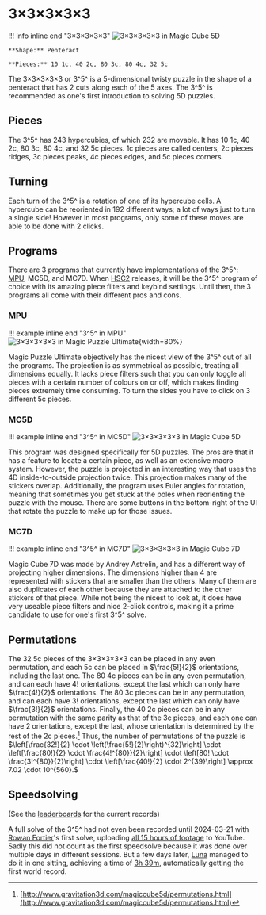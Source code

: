 # 3×3×3×3×3

!!! info inline end "3×3×3×3×3"
    ![3×3×3×3×3 in Magic Cube 5D](https://assets.hypercubing.xyz/img/virt/MPU_33333.png)

    **Shape:** Penteract

    **Pieces:** 10 1c, 40 2c, 80 3c, 80 4c, 32 5c

The 3×3×3×3×3 or 3^5^ is a 5-dimensional twisty puzzle in the shape of a penteract that has 2 cuts along each of the 5 axes. The 3^5^ is recommended as one's first introduction to solving 5D puzzles.

## Pieces

The 3^5^ has 243 hypercubies, of which 232 are movable. It has 10 1c, 40 2c, 80 3c, 80 4c, and 32 5c pieces. 1c pieces are called centers, 2c pieces ridges, 3c pieces peaks, 4c pieces edges, and 5c pieces corners.

## Turning

Each turn of the 3^5^ is a rotation of one of its hypercube cells. A hypercube can be reoriented in 192 different ways; a lot of ways just to turn a single side! However in most programs, only some of these moves are able to be done with 2 clicks.

## Programs

There are 3 programs that currently have implementations of the 3^5^: [MPU](/software/magicpuzzleultimate.md), MC5D, and MC7D. When [HSC2](/software/hyperspeedcube.md#20) releases, it will be the 3^5^ program of choice with its amazing piece filters and keybind settings. Until then, the 3 programs all come with their different pros and cons.

### MPU

!!! example inline end "3^5^ in MPU"
    ![3×3×3×3×3 in Magic Puzzle Ultimate](https://assets.hypercubing.xyz/img/virt/MPU_33333.png){width=80%}

Magic Puzzle Ultimate objectively has the nicest view of the 3^5^ out of all the programs. The projection is as symmetrical as possible, treating all dimensions equally. It lacks piece filters such that you can only toggle all pieces with a certain number of colours on or off, which makes finding pieces extremely time consuming. To turn the sides you have to click on 3 different 5c pieces.



### MC5D

!!! example inline end "3^5^ in MC5D"
    ![3×3×3×3×3 in Magic Cube 5D](http://www.gravitation3d.com/magiccube5d/main.png)

This program was designed specifically for 5D puzzles. The pros are that it has a feature to locate a certain piece, as well as an extensive macro system. However, the puzzle is projected in an interesting way that uses the 4D inside-to-outside projection twice. This projection makes many of the stickers overlap. Additionally, the program uses Euler angles for rotation, meaning that sometimes you get stuck at the poles when reorienting the puzzle with the mouse. There are some buttons in the bottom-right of the UI that rotate the puzzle to make up for those issues.

### MC7D

!!! example inline end "3^5^ in MC7D"
    ![3×3×3×3×3 in Magic Cube 7D](https://assets.hypercubing.xyz/img/virt/MC7D_33333.png)

Magic Cube 7D was made by Andrey Astrelin, and has a different way of projecting higher dimensions. The dimensions higher than 4 are represented with stickers that are smaller than the others. Many of them are also duplicates of each other because they are attached to the other stickers of that piece. While not being the nicest to look at, it does have very useable piece filters and nice 2-click controls, making it a prime candidate to use for one's first 3^5^ solve.


## Permutations

The 32 5c pieces of the 3×3×3×3×3 can be placed in any even permutation, and each 5c can be placed in $\frac{5!}{2}$ orientations, including the last one. The 80 4c pieces can be in any even permutation, and can each have $4!$ orientations, except the last which can only have $\frac{4!}{2}$ orientations. The 80 3c pieces can be in any permutation, and can each have $3!$ orientations, except the last which can only have $\frac{3!}{2}$ orientations. Finally, the 40 2c pieces can be in any permutation with the same parity as that of the 3c pieces, and each one can have 2 orientations, except the last, whose orientation is determined by the rest of the 2c pieces.[^1] Thus, the number of permutations of the puzzle is
$\left[\frac{32!}{2} \cdot \left(\frac{5!}{2}\right)^{32}\right] \cdot \left[\frac{80!}{2} \cdot \frac{4!^{80}}{2}\right] \cdot \left[80! \cdot \frac{3!^{80}}{2}\right] \cdot \left[\frac{40!}{2} \cdot 2^{39}\right] \approx 7.02 \cdot 10^{560}.$

[^1]: [http://www.gravitation3d.com/magiccube5d/permutations.html](http://www.gravitation3d.com/magiccube5d/permutations.html)

## Speedsolving

(See the [leaderboards](/leaderboards/index.md) for the current records)

A full solve of the 3^5^ had not even been recorded until 2024-03-21 with [Rowan Fortier](/leaderboards/solvers/rowan.md)'s first solve, uploading [all 15 hours of footage](https://www.youtube.com/playlist?list=PLmJYtK4sl9act8d6XO7d3xjT645sUwcFU) to YouTube. Sadly this did not count as the first speedsolve because it was done over multiple days in different sessions. But a few days later, [Luna](/leaderboards/solvers/luna.md) managed to do it in one sitting, achieving a time of [3h 39m](https://www.youtube.com/watch?v=Byl0Wz6gdf4), automatically getting the first world record.
